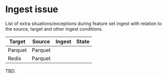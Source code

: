 # Ingest issue 

List of extra situations/exceptions during feature set ingest with relation to the 
source, target and other ingest conditions.


 Target | Source   | Ingest   | State |
--------|----------|----------|-------|
Parquet | Parquet  |
Redis   | Parquet  |


TBD.